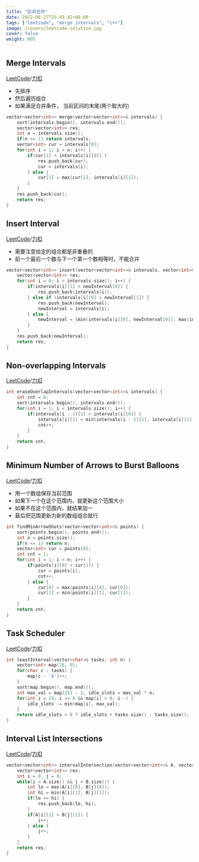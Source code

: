 ```yaml
---
title: "区间合并"
date: 2022-06-27T15:43:42+08:00
tags: ["leetcode", "merge intervals", "c++"]
image: /covers/leetcode-solution.jpg
cover: false
weight: 805
---
```


## Merge Intervals
[LeetCode](https://leetcode.com/problems/merge-intervals)/[力扣](https://leetcode-cn.com/problems/merge-intervals)

- 先排序
- 然后遍历组合
- 如果满足合并条件， 当前区间的末尾(两个取大的)

```c++
vector<vector<int>> merge(vector<vector<int>>& intervals) {
    sort(intervals.begin(), intervals.end());
    vector<vector<int>> res;
    int n = intervals.size();
    if(n <= 1) return intervals;
    vector<int> cur = intervals[0];
    for(int i = 1; i < n; i++) {
        if(cur[1] < intervals[i][0]) {
            res.push_back(cur);
            cur = intervals[i];
        } else {
            cur[1] = max(cur[1], intervals[i][1]);
        }
    }
    res.push_back(cur);
    return res;
}
```

## Insert Interval
[LeetCode](https://leetcode.com/problems/insert-interval)/[力扣](https://leetcode-cn.com/problems/insert-interval)

- 需要注意给定的组合都是非重叠的
- 前一个最后一个数与下一个第一个数相等时，不能合并

```c++
vector<vector<int>> insert(vector<vector<int>>& intervals, vector<int>& newInterval) {
    vector<vector<int>> res;
    for(int i = 0; i < intervals.size(); i++) {
        if(intervals[i][1] < newInterval[0]) {
            res.push_back(intervals[i]);
        } else if (intervals[i][0] > newInterval[1]) {
            res.push_back(newInterval);
            newInterval = intervals[i];
        } else {
            newInterval = {min(intervals[i][0], newInterval[0]), max(intervals[i][1], newInterval[1])};
        }
    }
    res.push_back(newInterval);
    return res;
}
```

## Non-overlapping Intervals
[LeetCode](https://leetcode.com/problems/non-overlapping-intervals)/[力扣](https://leetcode-cn.com/problems/non-overlapping-intervals)

```c++
int eraseOverlapIntervals(vector<vector<int>>& intervals) {
    int cnt = 0;
    sort(intervals.begin(), intervals.end());
    for(int i = 1; i < intervals.size(); i++) {
        if(intervals[i - 1][1] > intervals[i][0]) {
            intervals[i][1] = min(intervals[i - 1][1], intervals[i][1]);
            cnt++;
        }
    }
    return cnt;
}
```

## Minimum Number of Arrows to Burst Balloons
[LeetCode](https://leetcode.com/problems/minimum-number-of-arrows-to-burst-balloons)/[力扣](https://leetcode-cn.com/problems/minimum-number-of-arrows-to-burst-balloons)

- 用一个数组保存当前范围
- 如果下一个在这个范围内，就更新这个范围大小
- 如果不在这个范围内，就结果加一
- 最后把范围更新为新的数组组合就行

```c++
int findMinArrowShots(vector<vector<int>>& points) {
    sort(points.begin(), points.end());
    int n = points.size();
    if(n <= 1) return n;
    vector<int> cur = points[0];
    int cnt = 1;
    for(int i = 1; i < n; i++) {
        if(points[i][0] > cur[1]) {
            cur = points[i];
            cnt++;
        } else {
            cur[0] = max(points[i][0], cur[0]);
            cur[1] = min(points[i][1], cur[1]);
        }
    }
    return cnt;
}
```

## Task Scheduler
[LeetCode](https://leetcode.com/problems/task-scheduler)/[力扣](https://leetcode-cn.com/problems/task-scheduler)

```c++
int leastInterval(vector<char>& tasks, int n) {
    vector<int> map(26, 0);
    for(char c : tasks) {
        map[c - 'A']++;
    }
    sort(map.begin(), map.end());
    int max_val = map[25] - 1, idle_slots = max_val * n;
    for(int i = 24; i >= 0 && map[i] > 0; i--) {
        idle_slots -= min(map[i], max_val);
    }
    return idle_slots > 0 ? idle_slots + tasks.size() : tasks.size();
}
```

## Interval List Intersections
[LeetCode](https://leetcode.com/problems/interval-list-intersections)/[力扣](https://leetcode-cn.com/problems/interval-list-intersections)

```c++
vector<vector<int>> intervalIntersection(vector<vector<int>>& A, vector<vector<int>>& B) {
    vector<vector<int>> res;
    int i = 0, j = 0;
    while(i < A.size() && j < B.size()) {
        int lo = max(A[i][0], B[j][0]);
        int hi = min(A[i][1], B[j][1]);
        if(lo <= hi) {
            res.push_back(lo, hi);
        }
        if(A[i][1] < B[j][1]) {
            i++;
        } else {
            j++;
        }
    }
    return res;
}
```